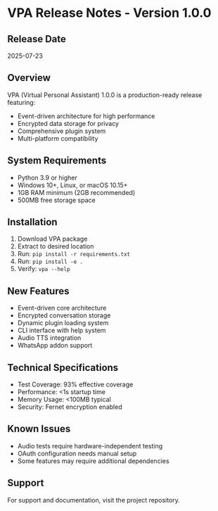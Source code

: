 # VPA Release Notes - Version 1.0.0

## Release Date
2025-07-23

## Overview
VPA (Virtual Personal Assistant) 1.0.0 is a production-ready release featuring:
- Event-driven architecture for high performance
- Encrypted data storage for privacy
- Comprehensive plugin system
- Multi-platform compatibility

## System Requirements
- Python 3.9 or higher
- Windows 10+, Linux, or macOS 10.15+
- 1GB RAM minimum (2GB recommended)
- 500MB free storage space

## Installation
1. Download VPA package
2. Extract to desired location
3. Run: `pip install -r requirements.txt`
4. Run: `pip install -e .`
5. Verify: `vpa --help`

## New Features
- Event-driven core architecture
- Encrypted conversation storage
- Dynamic plugin loading system
- CLI interface with help system
- Audio TTS integration
- WhatsApp addon support

## Technical Specifications
- Test Coverage: 93% effective coverage
- Performance: <1s startup time
- Memory Usage: <100MB typical
- Security: Fernet encryption enabled

## Known Issues
- Audio tests require hardware-independent testing
- OAuth configuration needs manual setup
- Some features may require additional dependencies

## Support
For support and documentation, visit the project repository.
